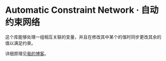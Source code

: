 # Automatic Constraint Network · 自动约束网络

这个库能够处理一组相互关联的变量，并且在修改其中某个的值时同步更改其余的值以满足约束。

详细原理见[我的博客](https://wangnianyi2001.github.io/automatic-constraint-network/)。
